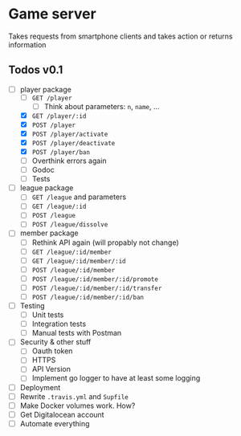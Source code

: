 # Game server

Takes requests from smartphone clients and takes action or returns information

## Todos v0.1

- [ ] player package
  - [ ] `GET /player`
    - [ ] Think about parameters: `n`, `name`, ...
  - [x] `GET /player/:id`
  - [x] `POST /player`
  - [x] `POST /player/activate`
  - [x] `POST /player/deactivate`
  - [x] `POST /player/ban`
  - [ ] Overthink errors again
  - [ ] Godoc
  - [ ] Tests
- [ ] league package
  - [ ] `GET /league` and parameters
  - [ ] `GET /league/:id`
  - [ ] `POST /league`
  - [ ] `POST /league/dissolve`
- [ ] member package
  - [ ] Rethink API again (will propably not change)
  - [ ] `GET /league/:id/member`
  - [ ] `GET /league/:id/member/:id`
  - [ ] `POST /league/:id/member`
  - [ ] `POST /league/:id/member/:id/promote`
  - [ ] `POST /league/:id/member/:id/transfer`
  - [ ] `POST /league/:id/member/:id/ban`
- [ ] Testing
  - [ ] Unit tests
  - [ ] Integration tests
  - [ ] Manual tests with Postman
- [ ] Security & other stuff
  - [ ] Oauth token
  - [ ] HTTPS
  - [ ] API Version
  - [ ] Implement go logger to have at least some logging
- [ ] Deployment
 - [ ] Rewrite `.travis.yml` and `Supfile`
 - [ ] Make Docker volumes work. How?
 - [ ] Get Digitalocean account
 - [ ] Automate everything
